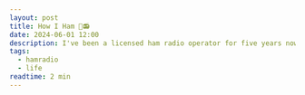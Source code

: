 ```yaml
---
layout: post
title: How I Ham 🍖📻
date: 2024-06-01 12:00
description: I've been a licensed ham radio operator for five years now, so I thought I'd reflect on my progress and how I am doing ham radio today in 2024.
tags:
  - hamradio
  - life
readtime: 2 min
---
```

